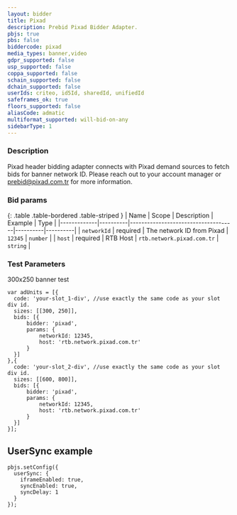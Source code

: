 ```yaml
---
layout: bidder
title: Pixad
description: Prebid Pixad Bidder Adapter.
pbjs: true
pbs: false
biddercode: pixad
media_types: banner,video
gdpr_supported: false
usp_supported: false
coppa_supported: false
schain_supported: false
dchain_supported: false
userIds: criteo, id5Id, sharedId, unifiedId
safeframes_ok: true
floors_supported: false
aliasCode: admatic
multiformat_supported: will-bid-on-any
sidebarType: 1
---
```


### Description

Pixad header bidding adapter connects with Pixad demand sources to fetch bids for banner network ID. Please reach out to your account manager or <prebid@pixad.com.tr> for more information.

### Bid params

{: .table .table-bordered .table-striped }
| Name        | Scope    | Description                         | Example  | Type     |
|-------------|----------|-------------------------------------|----------|----------|
| `networkId` | required | The network ID from Pixad | `12345` | `number` |
| `host` | required | RTB Host | `rtb.network.pixad.com.tr` | `string` |

### Test Parameters

300x250 banner test
```
var adUnits = [{
  code: 'your-slot_1-div', //use exactly the same code as your slot div id.
  sizes: [[300, 250]],
  bids: [{
      bidder: 'pixad',
      params: { 
          networkId: 12345,
          host: 'rtb.network.pixad.com.tr'
      }
  }]
},{
  code: 'your-slot_2-div', //use exactly the same code as your slot div id.
  sizes: [[600, 800]],
  bids: [{
      bidder: 'pixad',
      params: { 
          networkId: 12345,
          host: 'rtb.network.pixad.com.tr'
      }
  }]
}];
```

## UserSync example

```
pbjs.setConfig({
  userSync: {
    iframeEnabled: true,
    syncEnabled: true,
    syncDelay: 1
  }
});
```
